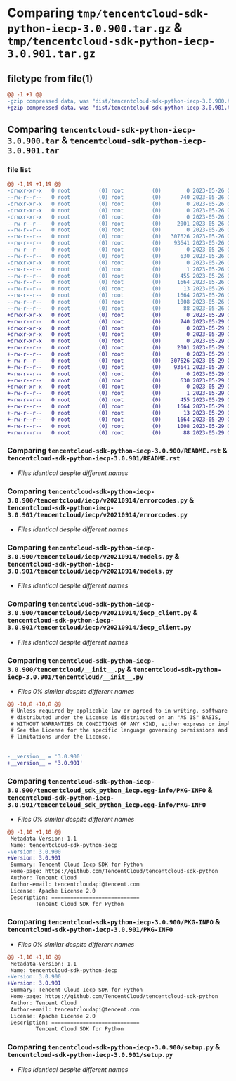 # Comparing `tmp/tencentcloud-sdk-python-iecp-3.0.900.tar.gz` & `tmp/tencentcloud-sdk-python-iecp-3.0.901.tar.gz`

## filetype from file(1)

```diff
@@ -1 +1 @@
-gzip compressed data, was "dist/tencentcloud-sdk-python-iecp-3.0.900.tar", last modified: Fri May 26 02:20:45 2023, max compression
+gzip compressed data, was "dist/tencentcloud-sdk-python-iecp-3.0.901.tar", last modified: Mon May 29 02:29:37 2023, max compression
```

## Comparing `tencentcloud-sdk-python-iecp-3.0.900.tar` & `tencentcloud-sdk-python-iecp-3.0.901.tar`

### file list

```diff
@@ -1,19 +1,19 @@
-drwxr-xr-x   0 root         (0) root         (0)        0 2023-05-26 02:20:45.000000 tencentcloud-sdk-python-iecp-3.0.900/
--rw-r--r--   0 root         (0) root         (0)      740 2023-05-26 02:20:45.000000 tencentcloud-sdk-python-iecp-3.0.900/README.rst
-drwxr-xr-x   0 root         (0) root         (0)        0 2023-05-26 02:20:45.000000 tencentcloud-sdk-python-iecp-3.0.900/tencentcloud/
-drwxr-xr-x   0 root         (0) root         (0)        0 2023-05-26 02:20:45.000000 tencentcloud-sdk-python-iecp-3.0.900/tencentcloud/iecp/
-drwxr-xr-x   0 root         (0) root         (0)        0 2023-05-26 02:20:45.000000 tencentcloud-sdk-python-iecp-3.0.900/tencentcloud/iecp/v20210914/
--rw-r--r--   0 root         (0) root         (0)     2001 2023-05-26 02:20:45.000000 tencentcloud-sdk-python-iecp-3.0.900/tencentcloud/iecp/v20210914/errorcodes.py
--rw-r--r--   0 root         (0) root         (0)        0 2023-05-26 02:20:45.000000 tencentcloud-sdk-python-iecp-3.0.900/tencentcloud/iecp/v20210914/__init__.py
--rw-r--r--   0 root         (0) root         (0)   307626 2023-05-26 02:20:45.000000 tencentcloud-sdk-python-iecp-3.0.900/tencentcloud/iecp/v20210914/models.py
--rw-r--r--   0 root         (0) root         (0)    93641 2023-05-26 02:20:45.000000 tencentcloud-sdk-python-iecp-3.0.900/tencentcloud/iecp/v20210914/iecp_client.py
--rw-r--r--   0 root         (0) root         (0)        0 2023-05-26 02:20:45.000000 tencentcloud-sdk-python-iecp-3.0.900/tencentcloud/iecp/__init__.py
--rw-r--r--   0 root         (0) root         (0)      630 2023-05-26 02:20:45.000000 tencentcloud-sdk-python-iecp-3.0.900/tencentcloud/__init__.py
-drwxr-xr-x   0 root         (0) root         (0)        0 2023-05-26 02:20:45.000000 tencentcloud-sdk-python-iecp-3.0.900/tencentcloud_sdk_python_iecp.egg-info/
--rw-r--r--   0 root         (0) root         (0)        1 2023-05-26 02:20:45.000000 tencentcloud-sdk-python-iecp-3.0.900/tencentcloud_sdk_python_iecp.egg-info/dependency_links.txt
--rw-r--r--   0 root         (0) root         (0)      455 2023-05-26 02:20:45.000000 tencentcloud-sdk-python-iecp-3.0.900/tencentcloud_sdk_python_iecp.egg-info/SOURCES.txt
--rw-r--r--   0 root         (0) root         (0)     1664 2023-05-26 02:20:45.000000 tencentcloud-sdk-python-iecp-3.0.900/tencentcloud_sdk_python_iecp.egg-info/PKG-INFO
--rw-r--r--   0 root         (0) root         (0)       13 2023-05-26 02:20:45.000000 tencentcloud-sdk-python-iecp-3.0.900/tencentcloud_sdk_python_iecp.egg-info/top_level.txt
--rw-r--r--   0 root         (0) root         (0)     1664 2023-05-26 02:20:45.000000 tencentcloud-sdk-python-iecp-3.0.900/PKG-INFO
--rw-r--r--   0 root         (0) root         (0)     1008 2023-05-26 02:20:45.000000 tencentcloud-sdk-python-iecp-3.0.900/setup.py
--rw-r--r--   0 root         (0) root         (0)       88 2023-05-26 02:20:45.000000 tencentcloud-sdk-python-iecp-3.0.900/setup.cfg
+drwxr-xr-x   0 root         (0) root         (0)        0 2023-05-29 02:29:37.000000 tencentcloud-sdk-python-iecp-3.0.901/
+-rw-r--r--   0 root         (0) root         (0)      740 2023-05-29 02:29:37.000000 tencentcloud-sdk-python-iecp-3.0.901/README.rst
+drwxr-xr-x   0 root         (0) root         (0)        0 2023-05-29 02:29:37.000000 tencentcloud-sdk-python-iecp-3.0.901/tencentcloud/
+drwxr-xr-x   0 root         (0) root         (0)        0 2023-05-29 02:29:37.000000 tencentcloud-sdk-python-iecp-3.0.901/tencentcloud/iecp/
+drwxr-xr-x   0 root         (0) root         (0)        0 2023-05-29 02:29:37.000000 tencentcloud-sdk-python-iecp-3.0.901/tencentcloud/iecp/v20210914/
+-rw-r--r--   0 root         (0) root         (0)     2001 2023-05-29 02:29:37.000000 tencentcloud-sdk-python-iecp-3.0.901/tencentcloud/iecp/v20210914/errorcodes.py
+-rw-r--r--   0 root         (0) root         (0)        0 2023-05-29 02:29:37.000000 tencentcloud-sdk-python-iecp-3.0.901/tencentcloud/iecp/v20210914/__init__.py
+-rw-r--r--   0 root         (0) root         (0)   307626 2023-05-29 02:29:37.000000 tencentcloud-sdk-python-iecp-3.0.901/tencentcloud/iecp/v20210914/models.py
+-rw-r--r--   0 root         (0) root         (0)    93641 2023-05-29 02:29:37.000000 tencentcloud-sdk-python-iecp-3.0.901/tencentcloud/iecp/v20210914/iecp_client.py
+-rw-r--r--   0 root         (0) root         (0)        0 2023-05-29 02:29:37.000000 tencentcloud-sdk-python-iecp-3.0.901/tencentcloud/iecp/__init__.py
+-rw-r--r--   0 root         (0) root         (0)      630 2023-05-29 02:29:37.000000 tencentcloud-sdk-python-iecp-3.0.901/tencentcloud/__init__.py
+drwxr-xr-x   0 root         (0) root         (0)        0 2023-05-29 02:29:37.000000 tencentcloud-sdk-python-iecp-3.0.901/tencentcloud_sdk_python_iecp.egg-info/
+-rw-r--r--   0 root         (0) root         (0)        1 2023-05-29 02:29:37.000000 tencentcloud-sdk-python-iecp-3.0.901/tencentcloud_sdk_python_iecp.egg-info/dependency_links.txt
+-rw-r--r--   0 root         (0) root         (0)      455 2023-05-29 02:29:37.000000 tencentcloud-sdk-python-iecp-3.0.901/tencentcloud_sdk_python_iecp.egg-info/SOURCES.txt
+-rw-r--r--   0 root         (0) root         (0)     1664 2023-05-29 02:29:37.000000 tencentcloud-sdk-python-iecp-3.0.901/tencentcloud_sdk_python_iecp.egg-info/PKG-INFO
+-rw-r--r--   0 root         (0) root         (0)       13 2023-05-29 02:29:37.000000 tencentcloud-sdk-python-iecp-3.0.901/tencentcloud_sdk_python_iecp.egg-info/top_level.txt
+-rw-r--r--   0 root         (0) root         (0)     1664 2023-05-29 02:29:37.000000 tencentcloud-sdk-python-iecp-3.0.901/PKG-INFO
+-rw-r--r--   0 root         (0) root         (0)     1008 2023-05-29 02:29:37.000000 tencentcloud-sdk-python-iecp-3.0.901/setup.py
+-rw-r--r--   0 root         (0) root         (0)       88 2023-05-29 02:29:37.000000 tencentcloud-sdk-python-iecp-3.0.901/setup.cfg
```

### Comparing `tencentcloud-sdk-python-iecp-3.0.900/README.rst` & `tencentcloud-sdk-python-iecp-3.0.901/README.rst`

 * *Files identical despite different names*

### Comparing `tencentcloud-sdk-python-iecp-3.0.900/tencentcloud/iecp/v20210914/errorcodes.py` & `tencentcloud-sdk-python-iecp-3.0.901/tencentcloud/iecp/v20210914/errorcodes.py`

 * *Files identical despite different names*

### Comparing `tencentcloud-sdk-python-iecp-3.0.900/tencentcloud/iecp/v20210914/models.py` & `tencentcloud-sdk-python-iecp-3.0.901/tencentcloud/iecp/v20210914/models.py`

 * *Files identical despite different names*

### Comparing `tencentcloud-sdk-python-iecp-3.0.900/tencentcloud/iecp/v20210914/iecp_client.py` & `tencentcloud-sdk-python-iecp-3.0.901/tencentcloud/iecp/v20210914/iecp_client.py`

 * *Files identical despite different names*

### Comparing `tencentcloud-sdk-python-iecp-3.0.900/tencentcloud/__init__.py` & `tencentcloud-sdk-python-iecp-3.0.901/tencentcloud/__init__.py`

 * *Files 0% similar despite different names*

```diff
@@ -10,8 +10,8 @@
 # Unless required by applicable law or agreed to in writing, software
 # distributed under the License is distributed on an "AS IS" BASIS,
 # WITHOUT WARRANTIES OR CONDITIONS OF ANY KIND, either express or implied.
 # See the License for the specific language governing permissions and
 # limitations under the License.
 
 
-__version__ = '3.0.900'
+__version__ = '3.0.901'
```

### Comparing `tencentcloud-sdk-python-iecp-3.0.900/tencentcloud_sdk_python_iecp.egg-info/PKG-INFO` & `tencentcloud-sdk-python-iecp-3.0.901/tencentcloud_sdk_python_iecp.egg-info/PKG-INFO`

 * *Files 0% similar despite different names*

```diff
@@ -1,10 +1,10 @@
 Metadata-Version: 1.1
 Name: tencentcloud-sdk-python-iecp
-Version: 3.0.900
+Version: 3.0.901
 Summary: Tencent Cloud Iecp SDK for Python
 Home-page: https://github.com/TencentCloud/tencentcloud-sdk-python
 Author: Tencent Cloud
 Author-email: tencentcloudapi@tencent.com
 License: Apache License 2.0
 Description: ============================
         Tencent Cloud SDK for Python
```

### Comparing `tencentcloud-sdk-python-iecp-3.0.900/PKG-INFO` & `tencentcloud-sdk-python-iecp-3.0.901/PKG-INFO`

 * *Files 0% similar despite different names*

```diff
@@ -1,10 +1,10 @@
 Metadata-Version: 1.1
 Name: tencentcloud-sdk-python-iecp
-Version: 3.0.900
+Version: 3.0.901
 Summary: Tencent Cloud Iecp SDK for Python
 Home-page: https://github.com/TencentCloud/tencentcloud-sdk-python
 Author: Tencent Cloud
 Author-email: tencentcloudapi@tencent.com
 License: Apache License 2.0
 Description: ============================
         Tencent Cloud SDK for Python
```

### Comparing `tencentcloud-sdk-python-iecp-3.0.900/setup.py` & `tencentcloud-sdk-python-iecp-3.0.901/setup.py`

 * *Files identical despite different names*

